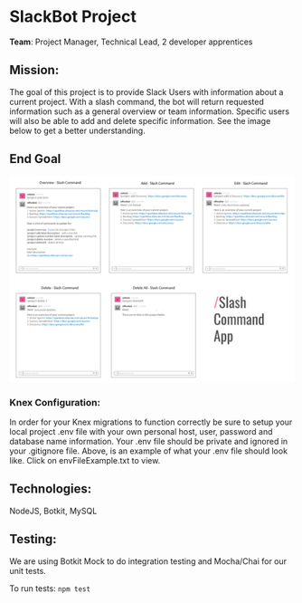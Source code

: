 # SlackBot Project

**Team**: Project Manager, Technical Lead, 2 developer apprentices

## Mission:

The goal of this project is to provide Slack Users with information about a current
project. With a slash command, the bot will return requested information such as a
general overview or team information. Specific users will also be able to add and
delete specific information. See the image below to get a better understanding.

## End Goal
![Project Bot End Result](Images/slash.png)



### Knex Configuration:
In order for your Knex migrations to function correctly be sure to setup your
local project .env file with your own personal host, user, password and database name
information. Your .env file should be private and ignored in your .gitignore file.
Above, is an example of what your .env file should look like. Click on envFileExample.txt 
to view.

## Technologies:
NodeJS, Botkit, MySQL


## Testing:

We are using Botkit Mock to do integration testing and Mocha/Chai for our unit tests.

To run tests: `npm test`
